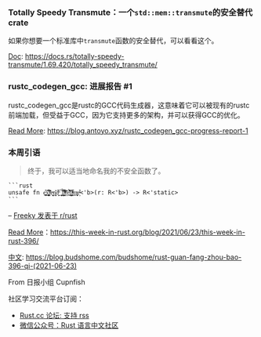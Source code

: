 ### Totally Speedy Transmute：一个`std::mem::transmute`的安全替代crate

如果你想要一个标准库中`transmute`函数的安全替代，可以看看这个。

[Doc](https://docs.rs/totally-speedy-transmute/1.69.420/totally_speedy_transmute/): https://docs.rs/totally-speedy-transmute/1.69.420/totally_speedy_transmute/

### rustc_codegen_gcc: 进展报告 #1

rustc_codegen_gcc是rustc的GCC代码生成器，这意味着它可以被现有的rustc前端加载，但受益于GCC，因为它支持更多的架构，并可以获得GCC的优化。

[Read More](https://blog.antoyo.xyz/rustc_codegen_gcc-progress-report-1): https://blog.antoyo.xyz/rustc_codegen_gcc-progress-report-1

### 本周引语

> 终于，我可以适当地命名我的不安全函数了。
    
    ```rust
    unsafe fn e͙̤͎̪͒x̲͓̞̤͍̻̺̂͗͛͆͡t̜̣͊̓ͩ̍̑e̩͖͙͎̼̖͉ͮṇ̨͖̎̓ͅd̗̼͕ͫ̅_̲̦̥̙̙͍͂́l͙͙̦̞̠̃͌͒i̹̘͍̳̊ͪͦͤ͒̊͋f̨ͥ̄̌ḛ̜͗̉̃̎̂̔̐t̩̲̘͕͉̺̫̓͗́i̹̤̭ͭ͆̔ͪͤ͢m̹̤̜̗̫̩͍ͨe̝͒ͣ<'b>(r: R<'b>) -> R<'static>
    ```

– [Freeky 发表于 r/rust](https://www.reddit.com/r/rust/comments/o1yy1p/announcing_rust_1530/h2488f5)

[Read More](https://this-week-in-rust.org/blog/2021/06/23/this-week-in-rust-396/)：https://this-week-in-rust.org/blog/2021/06/23/this-week-in-rust-396/

[中文](https://blog.budshome.com/budshome/rust-guan-fang-zhou-bao-396-qi-(2021-06-23)): https://blog.budshome.com/budshome/rust-guan-fang-zhou-bao-396-qi-(2021-06-23)


From 日报小组 Cupnfish

社区学习交流平台订阅：

- [Rust.cc 论坛: 支持 rss](https://rustcc.cn/)
- [微信公众号：Rust 语言中文社区](https://rustcc.cn/article?id=ed7c9379-d681-47cb-9532-0db97d883f62)